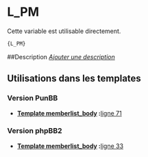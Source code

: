 # L_PM


Cette variable est utilisable directement.

```html
{L_PM}
```

##Description
[*Ajouter une description*](https://fa-tvars.appspot.com/var/L_PM)

## Utilisations dans les templates

### Version PunBB

* __[Template memberlist_body](../tpl/var/punbb/memberlist_body.md#readme) :__[ligne 71](../tpl/src/punbb/memberlist_body.tpl#L71)

### Version phpBB2

* __[Template memberlist_body](../tpl/var/subsilver/memberlist_body.md#readme) :__[ligne 33](../tpl/src/subsilver/memberlist_body.tpl#L33)